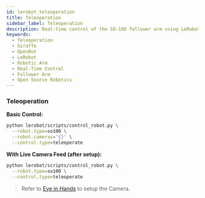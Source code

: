 ```yaml
---
id: lerobot_teleoperation
title: Teleoperation
sidebar_label: Teleoperation
description: Real-time control of the SO-100 follower arm using LeRobot's teleoperation interface.
keywords:
  - Teleoperation
  - Giraffe
  - OpenBot
  - LeRobot
  - Robotic Arm
  - Real-Time Control
  - Follower Arm
  - Open Source Robotics
---
```


<!-- @format -->

### Teleoperation

**Basic Control:**

```bash
python lerobot/scripts/control_robot.py \
  --robot.type=so100 \
  --robot.cameras='{}' \
  --control.type=teleoperate
```

**With Live Camera Feed (after setup):**

```bash
python lerobot/scripts/control_robot.py \
  --robot.type=so100 \
  --control.type=teleoperate
```

> Refer to [Eye in Hands](/docs/Giraffe/LeRobot/lerobot_grippercam) to setup the Camera.

